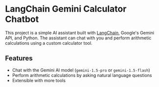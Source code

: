 # LangChain Gemini Calculator Chatbot

This project is a simple AI assistant built with [LangChain](https://python.langchain.com/), Google's Gemini API, and Python. The assistant can chat with you and perform arithmetic calculations using a custom calculator tool.

## Features

- Chat with the Gemini AI model (`gemini-1.5-pro` or `gemini-1.5-flash`)
- Perform arithmetic calculations by asking natural language questions
- Extensible with more tools

